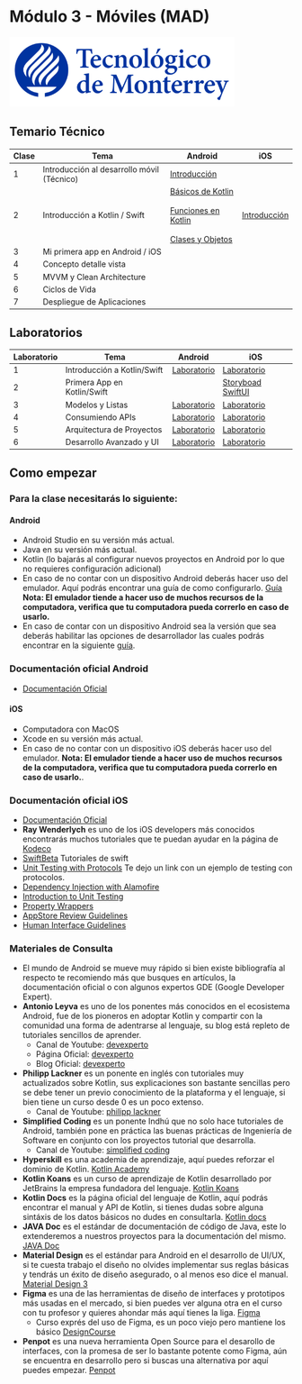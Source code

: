# Módulo 3 - Móviles (MAD)

![Tec de Monterrey](/images/logotecmty.png)

## Temario Técnico
| Clase | Tema                                       | Android                                                                                                                                                                                                                                                                                                                                                                                                                                                                                           | iOS                                                   |
| ----- | ------------------------------------------ | ------------------------------------------------------------------------------------------------------------------------------------------------------------------------------------------------------------------------------------------------------------------------------------------------------------------------------------------------------------------------------------------------------------------------------------------------------------------------------------------------- | ----------------------------------------------------- |
| 1     | Introducción al desarrollo móvil (Técnico) | [Introducción](https://docs.google.com/presentation/d/1IWuIlCWQ2FLjHXrOKezM8-RiSa1Or-wo9l-ckO_1HLY/edit#slide=id.g23bc83ae714_0_0)                                                                                                                                                                                                                                                                                                                                                                |
| 2     | Introducción a Kotlin / Swift              | [Básicos de Kotlin](https://docs.google.com/presentation/d/1fMJWpEbnQGd39zwsrzVWm3hM9Myh6mWYS1Tgq8USrls/edit?usp=sharing&resourcekey=0-TC3peTh9IKAQx3IoIxJfGw) <br /><br /> [Funciones en Kotlin](https://docs.google.com/presentation/d/1fMJWpEbnQGd39zwsrzVWm3hM9Myh6mWYS1Tgq8USrls/edit?usp=sharing&resourcekey=0-TC3peTh9IKAQx3IoIxJfGw) <br /><br /> [Clases y Objetos](https://docs.google.com/presentation/d/1NWo4-P8zO0rnlDB6zEMH7oPZP1PEP3q0d9wKB-asV9s/edit#slide=id.gb9961b3fa0_0_433) | [Introducción](/mobile/ios/ppts/IOS_Introduction.pdf) |
| 3     | Mi primera app en Android / iOS            |
| 4     | Concepto detalle vista                     |
| 5     | MVVM y Clean Architecture                  |
| 6     | Ciclos de Vida                             |
| 7     | Despliegue de Aplicaciones                 |

## Laboratorios
| Laboratorio | Tema                        | Android                                                       | iOS                                                                                 |
| ----------- | --------------------------- | ------------------------------------------------------------- | ----------------------------------------------------------------------------------- |
| 1           | Introducción a Kotlin/Swift | [Laboratorio](/mobile/labs/1_intro_kotlin.md)                 | [Laboratorio](/mobile/ios/1_intro_swift.md)                                         |
| 2           | Primera App en Kotlin/Swift |                                                               | [Storyboad](/mobile/ios/1_bases/storyboard/) [SwiftUI](/mobile/ios/1_bases/swiftui) |
| 3           | Modelos y Listas            | [Laboratorio](/mobile/labs/3_data_classes_y_recyclerview.md)  | [Laboratorio](/mobile/ios/2_modelos_y_listas.md)                                    |
| 4           | Consumiendo APIs            | [Laboratorio](/mobile/labs/4_consumiendo_apis.md)             | [Laboratorio](/mobile/ios/4_consumiendo_apis.md)                                    |
| 5           | Arquitectura de Proyectos   | [Laboratorio](/mobile/labs/5_arquitectura_mvvm.md)            | [Laboratorio](/mobile/ios/5_arquitectura_mvvm.md)                                   |
| 6           | Desarrollo Avanzado y UI    | [Laboratorio](/mobile/labs/6_fragmentos_y_material_design.md) | [Laboratorio](/mobile/ios/6_advanced_ui.md)                                         |
 
## Como empezar
### Para la clase necesitarás lo siguiente:

#### Android
- Android Studio en su versión más actual.
- Java en su versión más actual.
- Kotlin (lo bajarás al configurar nuevos proyectos en Android por lo que no requieres configuración adicional)
- En caso de no contar con un dispositivo Android deberás hacer uso del emulador. Aquí podrás encontrar una guía de como configurarlo. [Guía](https://developer.android.com/design-for-safety/privacy-sandbox/download?hl=es-419#:~:text=Set%20up%20an%20Android%20device%20emulator%20image,-To%20set%20up&text=Install%20the%20latest%20Canary%20build,it%20isn't%20already%20installed.) **Nota: El emulador tiende a hacer uso de muchos recursos de la computadora, verifica que tu computadora pueda correrlo en caso de usarlo.**
- En caso de contar con un dispositivo Android sea la versión que sea deberás habilitar las opciones de desarrollador las cuales podrás encontrar en la siguiente [guía](https://developer.android.com/studio/debug/dev-options?hl=es-419).

### Documentación oficial Android
- [Documentación Oficial](https://developer.android.com/?hl=es-419)

#### iOS
- Computadora con MacOS
- Xcode en su versión más actual.
- En caso de no contar con un dispositivo iOS deberás hacer uso del emulador. **Nota: El emulador tiende a hacer uso de muchos recursos de la computadora, verifica que tu computadora pueda correrlo en caso de usarlo.**.

### Documentación oficial iOS
- [Documentación Oficial](https://developer.apple.com/develop/)
- **Ray Wenderlych** es uno de los iOS developers más conocidos encontrarás muchos tutoriales que te puedan ayudar en la página de [Kodeco](https://www.kodeco.com/ios/paths)
- [SwiftBeta](https://www.swiftbeta.com) Tutoriales de swift
- [Unit Testing with Protocols](https://m25lazi.medium.com/unit-testing-swift-code-with-protocols-7aa0b8d7816d) Te dejo un link con un ejemplo de testing con protocolos.
- [Dependency Injection with Alamofire](https://www.avanderlee.com/swift/mocking-alamofire-urlsession-requests/)
- [Introduction to Unit Testing](https://www.avanderlee.com/swift/unit-tests-best-practices/)
- [Property Wrappers](https://www.thoughtworks.com/es-cl/insights/blog/mobile/guia-para-entender-los-property-wrappers-en-swiftui)
- [AppStore Review Guidelines](https://developer.apple.com/app-store/review/guidelines/)
- [Human Interface Guidelines](https://developer.apple.com/design/human-interface-guidelines)

### Materiales de Consulta
- El mundo de Android se mueve muy rápido si bien existe bibliografía al respecto te recomiendo más que busques en artículos, la documentación oficial o con algunos expertos GDE (Google Developer Expert).
- **Antonio Leyva** es uno de los ponentes más conocidos en el ecosistema Android, fue de los pioneros en adoptar Kotlin y compartir con la comunidad una forma de adentrarse al lenguaje, su blog está repleto de tutoriales sencillos de aprender.
  - Canal de Youtube: [devexperto](https://www.youtube.com/@devexperto)
  - Página Oficial: [devexperto](https://devexperto.com/)
  - Blog Oficial: [devexperto](https://devexperto.com/blog/)
- **Philipp Lackner** es un ponente en inglés con tutoriales muy actualizados sobre Kotlin, sus explicaciones son bastante sencillas pero se debe tener un previo conocimiento de la plataforma y el lenguaje, si bien tiene un curso desde 0 es un poco extenso.
  - Canal de Youtube: [philipp lackner](https://www.youtube.com/@PhilippLackner)
- **Simplified Coding** es un ponente Indhú que no solo hace tutoriales de Android, también pone en práctica las buenas prácticas de Ingeniería de Software en conjunto con los proyectos tutorial que desarrolla.
  - Canal de Youtube: [simplified coding](https://www.youtube.com/@SimplifiedCoding)
- **Hyperskill** es una academia de aprendizaje, aquí puedes reforzar el dominio de Kotlin. [Kotlin Academy](https://hyperskill.org/tracks?category=4)
- **Kotlin Koans** es un curso de aprendizaje de Kotlin desarrollado por JetBrains la empresa fundadora del lenguaje. [Kotlin Koans](https://kotlinlang.org/docs/koans.html)
- **Kotlin Docs** es la página oficial del lenguaje de Kotlin, aquí podrás encontrar el manual y API de Kotlin, si tienes dudas sobre alguna sintáxis de los datos básicos no dudes en consultarla. [Kotlin docs](https://kotlinlang.org/docs/home.html)
- **JAVA Doc** es el estándar de documentación de código de Java, este lo extenderemos a nuestros proyectos para la documentación del mismo. [JAVA Doc](https://docs.oracle.com/javase/8/docs/technotes/tools/windows/javadoc.html)
- **Material Design** es el estándar para Android en el desarrollo de UI/UX, si te cuesta trabajo el diseño no olvides implementar sus reglas básicas y tendrás un éxito de diseño asegurado, o al menos eso dice el manual. [Material Design 3](https://m3.material.io/)
- **Figma** es una de las herramientas de diseño de interfaces y prototipos más usadas en el mercado, si bien puedes ver alguna otra en el curso con tu profesor y quieres ahondar más aquí tienes la liga. [Figma](https://www.figma.com/login)
  - Curso exprés del uso de Figma, es un poco viejo pero mantiene los básico [DesignCourse](https://www.youtube.com/watch?v=3q3FV65ZrUs&t=695s)
- **Penpot** es una nueva herramienta Open Source para el desarollo de interfaces, con la promesa de ser lo bastante potente como Figma, aún se encuentra en desarrollo pero si buscas una alternativa por aquí puedes empezar. [Penpot](https://penpot.app/)